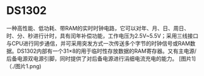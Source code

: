# DS1302
一种高性能、低功耗、带RAM的实时时钟电路，它可以对年、月、日、周日、时、分、秒进行计时，具有闰年补偿功能，工作电压为2.5V~5.5V；采用三线接口与CPU进行同步通信，并可采用突发方式一次传送多个字节的时钟信号或RAM数据。DS1302内部有一个31×8的用于临时性存放数据的RAM寄存器。又有主电源/后备电源双电源引脚，同时提供了对后备电源进行涓细电流充电的能力。
[图片1]（./图片1.png)
